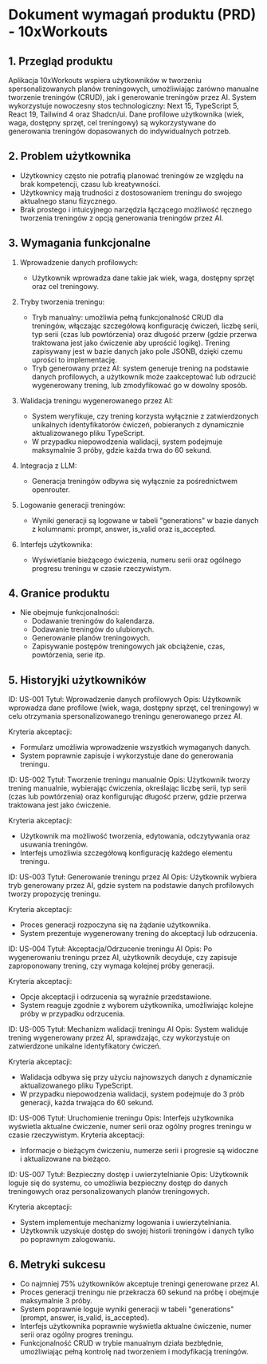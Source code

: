 # Dokument wymagań produktu (PRD) - 10xWorkouts

## 1. Przegląd produktu

Aplikacja 10xWorkouts wspiera użytkowników w tworzeniu spersonalizowanych planów treningowych, umożliwiając zarówno manualne tworzenie treningów (CRUD), jak i generowanie treningów przez AI. System wykorzystuje nowoczesny stos technologiczny: Next 15, TypeScript 5, React 19, Tailwind 4 oraz Shadcn/ui. Dane profilowe użytkownika (wiek, waga, dostępny sprzęt, cel treningowy) są wykorzystywane do generowania treningów dopasowanych do indywidualnych potrzeb.

## 2. Problem użytkownika

- Użytkownicy często nie potrafią planować treningów ze względu na brak kompetencji, czasu lub kreatywności.
- Użytkownicy mają trudności z dostosowaniem treningu do swojego aktualnego stanu fizycznego.
- Brak prostego i intuicyjnego narzędzia łączącego możliwość ręcznego tworzenia treningów z opcją generowania treningów przez AI.

## 3. Wymagania funkcjonalne

1. Wprowadzenie danych profilowych:

   - Użytkownik wprowadza dane takie jak wiek, waga, dostępny sprzęt oraz cel treningowy.

2. Tryby tworzenia treningu:

   - Tryb manualny: umożliwia pełną funkcjonalność CRUD dla treningów, włączając szczegółową konfigurację ćwiczeń, liczbę serii, typ serii (czas lub powtórzenia) oraz długość przerw (gdzie przerwa traktowana jest jako ćwiczenie aby uprościć logikę). Trening zapisywany jest w bazie danych jako pole JSONB, dzięki czemu uprości to implementację.
   - Tryb generowany przez AI: system generuje trening na podstawie danych profilowych, a użytkownik może zaakceptować lub odrzucić wygenerowany trening, lub zmodyfikować go w dowolny sposób.

3. Walidacja treningu wygenerowanego przez AI:

   - System weryfikuje, czy trening korzysta wyłącznie z zatwierdzonych unikalnych identyfikatorów ćwiczeń, pobieranych z dynamicznie aktualizowanego pliku TypeScript.
   - W przypadku niepowodzenia walidacji, system podejmuje maksymalnie 3 próby, gdzie każda trwa do 60 sekund.

4. Integracja z LLM:

   - Generacja treningów odbywa się wyłącznie za pośrednictwem openrouter.

5. Logowanie generacji treningów:

   - Wyniki generacji są logowane w tabeli "generations" w bazie danych z kolumnami: prompt, answer, is_valid oraz is_accepted.

6. Interfejs użytkownika:
   - Wyświetlanie bieżącego ćwiczenia, numeru serii oraz ogólnego progresu treningu w czasie rzeczywistym.

## 4. Granice produktu

- Nie obejmuje funkcjonalności:
  - Dodawanie treningów do kalendarza.
  - Dodawanie treningów do ulubionych.
  - Generowanie planów treningowych.
  - Zapisywanie postępów treningowych jak obciążenie, czas, powtórzenia, serie itp.

## 5. Historyjki użytkowników

ID: US-001
Tytuł: Wprowadzenie danych profilowych
Opis: Użytkownik wprowadza dane profilowe (wiek, waga, dostępny sprzęt, cel treningowy) w celu otrzymania spersonalizowanego treningu generowanego przez AI.

Kryteria akceptacji:

- Formularz umożliwia wprowadzenie wszystkich wymaganych danych.
- System poprawnie zapisuje i wykorzystuje dane do generowania treningu.

ID: US-002
Tytuł: Tworzenie treningu manualnie
Opis: Użytkownik tworzy trening manualnie, wybierając ćwiczenia, określając liczbę serii, typ serii (czas lub powtórzenia) oraz konfigurując długość przerw, gdzie przerwa traktowana jest jako ćwiczenie.

Kryteria akceptacji:

- Użytkownik ma możliwość tworzenia, edytowania, odczytywania oraz usuwania treningów.
- Interfejs umożliwia szczegółową konfigurację każdego elementu treningu.

ID: US-003
Tytuł: Generowanie treningu przez AI
Opis: Użytkownik wybiera tryb generowany przez AI, gdzie system na podstawie danych profilowych tworzy propozycję treningu.

Kryteria akceptacji:

- Proces generacji rozpoczyna się na żądanie użytkownika.
- System prezentuje wygenerowany trening do akceptacji lub odrzucenia.

ID: US-004
Tytuł: Akceptacja/Odrzucenie treningu AI
Opis: Po wygenerowaniu treningu przez AI, użytkownik decyduje, czy zapisuje zaproponowany trening, czy wymaga kolejnej próby generacji.

Kryteria akceptacji:

- Opcje akceptacji i odrzucenia są wyraźnie przedstawione.
- System reaguje zgodnie z wyborem użytkownika, umożliwiając kolejne próby w przypadku odrzucenia.

ID: US-005
Tytuł: Mechanizm walidacji treningu AI
Opis: System waliduje trening wygenerowany przez AI, sprawdzając, czy wykorzystuje on zatwierdzone unikalne identyfikatory ćwiczeń.

Kryteria akceptacji:

- Walidacja odbywa się przy użyciu najnowszych danych z dynamicznie aktualizowanego pliku TypeScript.
- W przypadku niepowodzenia walidacji, system podejmuje do 3 prób generacji, każda trwająca do 60 sekund.

ID: US-006
Tytuł: Uruchomienie treningu
Opis: Interfejs użytkownika wyświetla aktualne ćwiczenie, numer serii oraz ogólny progres treningu w czasie rzeczywistym.
Kryteria akceptacji:

- Informacje o bieżącym ćwiczeniu, numerze serii i progresie są widoczne i aktualizowane na bieżąco.

ID: US-007
Tytuł: Bezpieczny dostęp i uwierzytelnianie
Opis: Użytkownik loguje się do systemu, co umożliwia bezpieczny dostęp do danych treningowych oraz personalizowanych planów treningowych.

Kryteria akceptacji:

- System implementuje mechanizmy logowania i uwierzytelniania.
- Użytkownik uzyskuje dostęp do swojej historii treningów i danych tylko po poprawnym zalogowaniu.

## 6. Metryki sukcesu

- Co najmniej 75% użytkowników akceptuje treningi generowane przez AI.
- Proces generacji treningu nie przekracza 60 sekund na próbę i obejmuje maksymalnie 3 próby.
- System poprawnie loguje wyniki generacji w tabeli "generations" (prompt, answer, is_valid, is_accepted).
- Interfejs użytkownika poprawnie wyświetla aktualne ćwiczenie, numer serii oraz ogólny progres treningu.
- Funkcjonalność CRUD w trybie manualnym działa bezbłędnie, umożliwiając pełną kontrolę nad tworzeniem i modyfikacją treningów.

